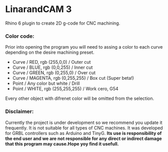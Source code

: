 # LinarandCAM 3
Rhino 6 plugin to create 2D g-code for CNC machining. 

### Color code:

Prior into opening the program you will need to assing a color to each curve depending on the desire machining preset.

 - Curve / RED, rgb (255,0,0) / Outer cut
 - Curve / BLUE, rgb (0,0,255) / Inner cut
 - Curve / GREEN, rgb (0,255,0) / Over cut
 - Curve / MAGENTA, rgb (0,255,255) / Box cut (Super beta!)
 - Point / Any color but white / Drill
 - Point / WHITE, rgb (255,255,255) / Work cero, G54
 
Every other object with difrenet color will be omitted from the selection. 

### Disclaimer:

Currently the project is under development so we recommend you update it frequently. It is not suitable for all types of CNC machines. It was developed for GRBL controllers such as Arduino and TinyG. **Its use is responsibility of the end user and we are not responsible for any direct or indirect damage that this program may cause.Hope yoy find it usefull.**
